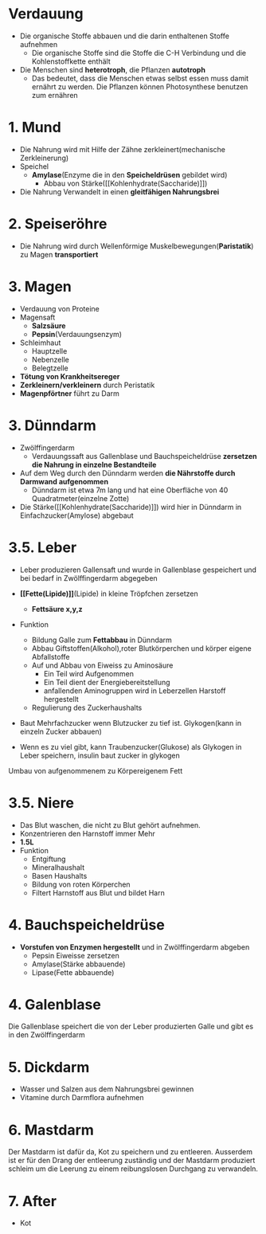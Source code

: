 # Verdauung
- Die organische Stoffe abbauen und die darin enthaltenen Stoffe aufnehmen
	- Die organische Stoffe sind die Stoffe die C-H Verbindung und die Kohlenstoffkette enthält
- Die Menschen sind **heterotroph**, die Pflanzen **autotroph**
	- Das bedeutet, dass die Menschen etwas selbst essen muss damit ernährt zu werden. Die Pflanzen können Photosynthese benutzen zum ernähren

# 1. Mund
- Die Nahrung wird mit Hilfe der Zähne zerkleinert(mechanische Zerkleinerung)
- Speichel
	- **Amylase**(Enzyme die in den **Speicheldrüsen** gebildet wird)
		- Abbau von Stärke([[Kohlenhydrate(Saccharide)]])
- Die Nahrung Verwandelt in einen **gleitfähigen Nahrungsbrei**


# 2. Speiseröhre
- Die Nahrung wird durch Wellenförmige Muskelbewegungen(**Paristatik**) zu Magen **transportiert**


# 3. Magen
- Verdauung von Proteine
- Magensaft
	- **Salzsäure**
	- **Pepsin**(Verdauungsenzym)
- Schleimhaut
	- Hauptzelle
	- Nebenzelle
	- Belegtzelle
- **Tötung von Krankheitsereger**
- **Zerkleinern/verkleinern** durch Peristatik
- **Magenpförtner** führt zu Darm


# 3. Dünndarm
- Zwölffingerdarm
	- Verdauungssaft aus Gallenblase und Bauchspeicheldrüse **zersetzen die Nahrung in einzelne Bestandteile**
- Auf dem Weg durch den Dünndarm werden **die Nährstoffe durch Darmwand aufgenommen**
	- Dünndarm ist etwa 7m lang und hat eine Oberfläche von 40 Quadratmeter(einzelne Zotte)
- Die Stärke([[Kohlenhydrate(Saccharide)]]) wird hier in Dünndarm in Einfachzucker(Amylose) abgebaut


# 3.5. Leber
- Leber produzieren Gallensaft und wurde in Gallenblase gespeichert und bei bedarf in Zwölffingerdarm abgegeben
- **[[Fette(Lipide)]]**(Lipide) in kleine Tröpfchen zersetzen
	- **Fettsäure x,y,z**
- Funktion
	- Bildung Galle zum **Fettabbau** in Dünndarm
	- Abbau Giftstoffen(Alkohol),roter Blutkörperchen und körper eigene Abfallstoffe
	- Auf und Abbau von Eiweiss zu Aminosäure
		- Ein Teil wird Aufgenommen
		- Ein Teil dient der Energiebereitstellung
		- anfallenden Aminogruppen wird in Leberzellen Harstoff hergestellt
	- Regulierung des Zuckerhaushalts

-   Baut Mehrfachzucker wenn Blutzucker zu tief ist. Glykogen(kann in einzeln Zucker abbauen)
-   Wenn es zu viel gibt, kann Traubenzucker(Glukose) als Glykogen in Leber speichern, insulin baut zucker in glykogen

Umbau von aufgenommenem zu Körpereigenem Fett

# 3.5. Niere
- Das Blut waschen, die nicht zu Blut gehört aufnehmen.
- Konzentrieren den Harnstoff immer Mehr
- **1.5L**
- Funktion
	- Entgiftung
	- Mineralhaushalt
	- Basen Haushalts
	- Bildung von roten Körperchen
	-  Filtert Harnstoff aus Blut und bildet Harn

# 4. Bauchspeicheldrüse
- **Vorstufen von Enzymen hergestellt** und in Zwölffingerdarm abgeben
	- Pepsin Eiweisse zersetzen
	- Amylase(Stärke abbauende)
	- Lipase(Fette abbauende)
# 4. Galenblase
Die Gallenblase speichert die von der Leber produzierten Galle und gibt es in den Zwölffingerdarm

# 5. Dickdarm
- Wasser und Salzen aus dem Nahrungsbrei gewinnen
- Vitamine durch Darmflora aufnehmen

# 6. Mastdarm
Der Mastdarm ist dafür da, Kot zu speichern und zu entleeren. Ausserdem ist er für den Drang der entleerung zuständig und der Mastdarm produziert schleim um die Leerung zu einem reibungslosen Durchgang zu verwandeln. 

# 7. After
- Kot